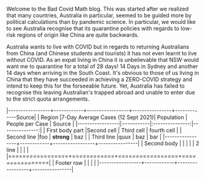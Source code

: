 Welcome to the Bad Covid Math blog. This was started after we realized that many countries, Australia in particular, seemed to be guided more by political calculations than by pandemic science. In particular, we would like to see Australia recognise that its quarantine policies with regards to low-risk regions of origin like China are quite backwards.

Australia wants to live with COVID but in regards to returning Australians from China (and Chinese students and tourists) it has not even learnt to live without COVID. As an expat living in China it is unbelievable that NSW would want me to quarantine for a total of 28 days! 14 Days in Sydney and another 14 days when arriving in the South Coast. It's obvious to those of us living in China that they have succeeded in achieving a ZERO-COVID strategy and intend to keep this for the forseeable future. Yet, Australia has failed to recognise this leaving Australian's trapped abroad and unable to enter due to the strict quota arrangements.

|-----------------+------------+-----------------+----------------+-------------Source|
| Region |7-Day Average Cases (12 Sept 2021)| Population | People per Case | Source |
|-----------------|:-----------|:---------------:|---------------:|
| First body part |Second cell | Third cell      | fourth cell    |
| Second line     |foo         | **strong**      | baz            |
| Third line      |quux        | baz             | bar            |
|-----------------+------------+-----------------+----------------|
| Second body     |            |                 |                |
| 2 line          |            |                 |                |
|=================+============+=================+================|
| Footer row      |            |                 |                |
|-----------------+------------+-----------------+----------------|
